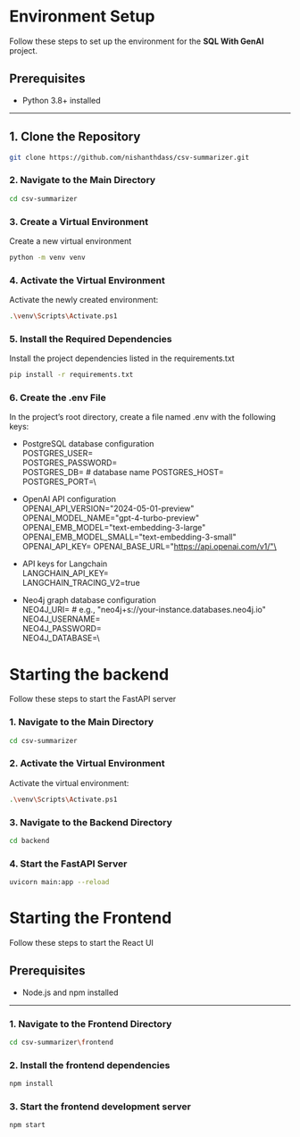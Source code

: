 # Environment Setup

Follow these steps to set up the environment for the **SQL With GenAI** project.

## Prerequisites

- Python 3.8+ installed

---

## 1. Clone the Repository

```bash
git clone https://github.com/nishanthdass/csv-summarizer.git
```

### 2. Navigate to the Main Directory
```bash
cd csv-summarizer
```

### 3. Create a Virtual Environment
Create a new virtual environment
```bash
python -m venv venv
```

### 4. Activate the Virtual Environment
Activate the newly created environment:
```bash
.\venv\Scripts\Activate.ps1
```

### 5. Install the Required Dependencies
Install the project dependencies listed in the requirements.txt
```bash
pip install -r requirements.txt
```

### 6. Create the .env File
In the project’s root directory, create a file named .env with the following keys:

- PostgreSQL database configuration\
POSTGRES_USER=\
POSTGRES_PASSWORD=\
POSTGRES_DB=&nbsp;# database name
POSTGRES_HOST=\
POSTGRES_PORT=\

- OpenAI API configuration\
OPENAI_API_VERSION="2024-05-01-preview"\
OPENAI_MODEL_NAME="gpt-4-turbo-preview"\
OPENAI_EMB_MODEL="text-embedding-3-large"\
OPENAI_EMB_MODEL_SMALL="text-embedding-3-small"\
OPENAI_API_KEY=
OPENAI_BASE_URL="https://api.openai.com/v1/"\

- API keys for Langchain\
LANGCHAIN_API_KEY=\
LANGCHAIN_TRACING_V2=true

- Neo4j graph database configuration\
NEO4J_URI=&nbsp;# e.g., "neo4j+s://your-instance.databases.neo4j.io"\
NEO4J_USERNAME=\
NEO4J_PASSWORD=\
NEO4J_DATABASE=\

# Starting the backend
Follow these steps to start the FastAPI server

### 1. Navigate to the Main Directory
```bash
cd csv-summarizer
```

### 2. Activate the Virtual Environment
Activate the virtual environment:
```bash
.\venv\Scripts\Activate.ps1
```

### 3. Navigate to the Backend Directory
```bash
cd backend
```

### 4. Start the FastAPI Server
```bash
uvicorn main:app --reload
```


# Starting the Frontend
Follow these steps to start the React UI

## Prerequisites

- Node.js and npm installed

---


### 1. Navigate to the Frontend Directory
```bash
cd csv-summarizer\frontend
```

### 2. Install the frontend dependencies
```bash
npm install
```

### 3. Start the frontend development server
```bash
npm start
```
